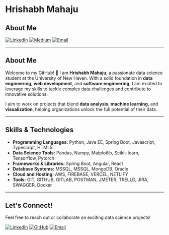 # Hrishabh Mahaju  

## About Me

[![LinkedIn](https://img.shields.io/badge/LinkedIn-blue?style=for-the-badge&logo=linkedin&logoColor=white)](http://linkedin.com/in/hrishabh-mahaju-8a515b176/) [![Medium](https://img.shields.io/badge/Medium-black?style=for-the-badge&logo=medium&logoColor=white)](https://medium.com/@hrishabh360) [![Email](https://img.shields.io/badge/Email-red?style=for-the-badge&logo=gmail&logoColor=white)](mailto:hmaha4@unh.newhaven.edu)  

---

## About Me

Welcome to my GitHub! 🎉 I am **Hrishabh Mahaju**, a passionate data science student at the University of New Haven. With a solid foundation in **data engineering**, **web development**, and **software engineering**, I am excited to leverage my skills to tackle complex data challenges and contribute to innovative solutions.  

I aim to work on projects that blend **data analysis**, **machine learning**, and **visualization**, helping organizations unlock the full potential of their data.

---

## Skills & Technologies  

- **Programming Languages:** Python, Java EE, Spring Boot, Javascript, Typescript, HTML5  
- **Data Science Tools:** Pandas, Numpy, Matplotlib, Scikit-learn, Tensorflow, Pytorch  
- **Frameworks & Libraries:** Spring Boot, Angular, React  
- **Database Systems:** MSSQL, MSSQL, MongoDB, Oracle
- **Cloud and Hosting:** AWS, FIREBASE, VERCEL, NETLIFY
- **Tools:** GIT, GITHUB, GITLAB, POSTMAN, JMETER, TRELLO, JIRA, SWAGGER, Docker


---

## Let's Connect!  

Feel free to reach out or collaborate on exciting data science projects!  

[![LinkedIn](https://img.icons8.com/color/48/000000/linkedin.png)](http://linkedin.com/in/hrishabh-mahaju-8a515b176/) [![GitHub](https://img.icons8.com/ios-glyphs/48/000000/github.png)](https://github.com/your-github-username) [![Email](https://img.icons8.com/color/48/000000/gmail.png)](mailto:hmaha4@unh.newhaven.edu)  

